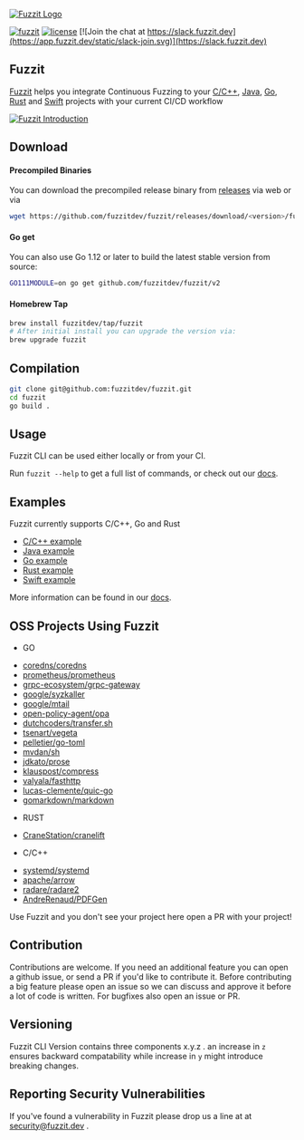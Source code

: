 [![Fuzzit Logo](https://app.fuzzit.dev/static/fuzzit-logo.svg)](https://fuzzit.dev)

[![fuzzit](https://app.fuzzit.dev/static/fuzzit-passing-green.svg)](https://app.fuzzit.dev)
[![license](https://app.fuzzit.dev/static/license-apache-blue.svg)](https://github.com/fuzzitdev/Fuzzit/blob/master/LICENSE)
[![Join the chat at https://slack.fuzzit.dev](https://app.fuzzit.dev/static/slack-join.svg)](https://slack.fuzzit.dev)

## Fuzzit
[Fuzzit](https://fuzzit.dev) helps you integrate Continuous Fuzzing to your [C/C++](https://github.com/fuzzitdev/example-c),
[Java](https://github.com/fuzzitdev/example-java), [Go](https://github.com/fuzzitdev/example-go), [Rust](https://github.com/fuzzitdev/example-rust) and [Swift](https://github.com/fuzzitdev/example-swift)
 projects with your current CI/CD workflow

[![Fuzzit Introduction](https://img.youtube.com/vi/Va7rfTTPiNo/maxresdefault.jpg)](https://www.youtube.com/watch?v=Va7rfTTPiNo)

## Download

#### Precompiled Binaries

You can download the precompiled release binary from [releases](https://github.com/fuzzitdev/fuzzit/releases) via web
or via

```bash
wget https://github.com/fuzzitdev/fuzzit/releases/download/<version>/fuzzit_<version>_<os>_<arch>
```

#### Go get

You can also use Go 1.12 or later to build the latest stable version from source:

```bash
GO111MODULE=on go get github.com/fuzzitdev/fuzzit/v2
```

#### Homebrew Tap

```bash
brew install fuzzitdev/tap/fuzzit
# After initial install you can upgrade the version via:
brew upgrade fuzzit
```

## Compilation

```bash
git clone git@github.com:fuzzitdev/fuzzit.git
cd fuzzit
go build .
```

## Usage

Fuzzit CLI can be used either locally or from your CI.

Run `fuzzit --help` to get a full list of commands, or check out our [docs](https://docs.fuzzit.dev).

## Examples

Fuzzit currently supports C/C++, Go and Rust

* [C/C++ example](https://github.com/fuzzitdev/example-c)
* [Java example](https://github.com/fuzzitdev/example-java)
* [Go example](https://github.com/fuzzitdev/example-go)
* [Rust example](https://github.com/fuzzitdev/example-rust)
* [Swift example](https://github.com/fuzzitdev/example-swift)

More information can be found in our [docs](https://docs.fuzzit.dev).

## OSS Projects Using Fuzzit
* GO
- [coredns/coredns](http://github.com/coredns/coredns)
- [prometheus/prometheus](http://github.com/prometheus/prometheus)
- [grpc-ecosystem/grpc-gateway](https://github.com/grpc-ecosystem/grpc-gateway)
- [google/syzkaller](http://github.com/google/syzkaller)
- [google/mtail](https://github.com/google/mtail)
- [open-policy-agent/opa](https://github.com/open-policy-agent/opa)
- [dutchcoders/transfer.sh](https://github.com/dutchcoders/transfer.sh)
- [tsenart/vegeta](https://github.com/tsenart/vegeta)
- [pelletier/go-toml](https://github.com/pelletier/go-toml)
- [mvdan/sh](https://github.com/mvdan/sh)
- [jdkato/prose](https://github.com/jdkato/prose)
- [klauspost/compress](https://github.com/klauspost/compress)
- [valyala/fasthttp](https://github.com/valyala/fasthttp)
- [lucas-clemente/quic-go](https://github.com/lucas-clemente/quic-go)
- [gomarkdown/markdown](https://github.com/gomarkdown/markdown)

* RUST
- [CraneStation/cranelift](https://github.com/CraneStation/cranelift)

* C/C++ 
- [systemd/systemd](https://github.com/systemd/systemd)
- [apache/arrow](https://github.com/apache/arrow)
- [radare/radare2](https://github.com/radare/radare2)
- [AndreRenaud/PDFGen](https://github.com/AndreRenaud/PDFGen)

Use Fuzzit and you don't see your project here open a PR with your project!

## Contribution

Contributions are welcome. If you need an additional feature you can open a github issue, or send a PR
if you'd like to contribute it. Before contributing a big feature please open an issue so we can discuss and 
approve it before a lot of code is written. For bugfixes also open an issue or PR.


## Versioning

Fuzzit CLI Version contains three components x.y.z . an increase in `z` ensures backward compatability while increase
in `y` might introduce breaking changes.  

## Reporting Security Vulnerabilities

If you've found a vulnerability in Fuzzit please drop us a line at at [security@fuzzit.dev](security@fuzzit.dev)
. 

